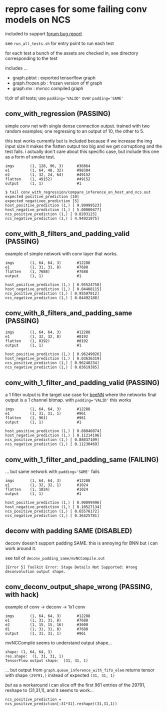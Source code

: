 # repro cases for some failing conv models on NCS

included to support [forum bug report](https://ncsforum.movidius.com/discussion/692/incorrect-inference-results-from-a-minimal-tensorflow-model)

see `run_all_tests.sh` for entry point to run each test

for each test a bunch of the assets are checked in, see directory corresponding to the test

includes ...

* graph.pbtxt : exported tensorflow graph
* graph.frozen.pb : frozen version of tf graph
* graph.mv : mvncc compiled graph

tl;dr of all tests; use `padding='VALID'` over `padding='SAME'`

## conv_with_regression  (PASSING)

simple conv net with single dense connection output. trained with two random
examples; one regressing to an output of 10, the other to 5.

this test works currently but is included because if we increase the img input
size it makes the flatten output too big and we get corruptiong and the test fails.
i actually don't care about this specific case, but include this one as a form
of smoke test.

```
imgs       (1, 128, 96, 3)      #36864
e1         (1, 64, 48, 32)      #98304
e2         (1, 32, 24, 64)      #49152
flatten    (1, 49152)           #49152
output     (1, 1)               #1
```

```
$ tail conv_with_regression/compare_inference_on_host_and_ncs.out
expected positive_prediction [10]
expected negativee_prediction [5]
host_positive_prediction (1,) [ 9.99999523]
host_negative_prediction (1,) [ 5.00000477]
ncs_positive_prediction (1,) [ 9.8203125]
ncs_negative_prediction (1,) [ 4.94921875]
```

## conv_with_8_filters_and_padding_valid  (PASSING)

example of simple network with conv layer that works.

```
imgs       (1, 64, 64, 3)       #12288
e1         (1, 31, 31, 8)       #7688
flatten    (1, 7688)            #7688
output     (1, 1)               #1
```

```
host_positive_prediction (1,) [ 0.95524758]
host_negative_prediction (1,) [ 0.04408115]
ncs_positive_prediction (1,) [ 0.95507812]
ncs_negative_prediction (1,) [ 0.04492188]
```

## conv_with_8_filters_and_padding_same  (PASSING)

```
imgs       (1, 64, 64, 3)       #12288
e1         (1, 32, 32, 8)       #8192
flatten    (1, 8192)            #8192
output     (1, 1)               #1
```

```
host_positive_prediction (1,) [ 0.96249026]
host_negative_prediction (1,) [ 0.03636319]
ncs_positive_prediction (1,) [ 0.96240234]
ncs_negative_prediction (1,) [ 0.03619385]
```

## conv_with_1_filter_and_padding_valid  (PASSING)

a 1 filter output is the target use case for
[beeNN](https://github.com/matpalm/bnn) where the networks final
output is a 1 channel bitmap. with `padding='VALID'` this works

```
imgs       (1, 64, 64, 3)       #12288
e1         (1, 31, 31, 1)       #961
flatten    (1, 961)             #961
output     (1, 1)               #1
```

```
host_positive_prediction (1,) [ 0.88046074]
host_negative_prediction (1,) [ 0.11214196]
ncs_positive_prediction (1,) [ 0.88037109]
ncs_negative_prediction (1,) [ 0.11230469]
```

## conv_with_1_filter_and_padding_same  (FAILING)

... but same network with `padding='SAME'` fails

```
imgs       (1, 64, 64, 3)       #12288
e1         (1, 32, 32, 1)       #1024
flatten    (1, 1024)            #1024
output     (1, 1)               #1
```

```
host_positive_prediction (1,) [ 0.90099496]
host_negative_prediction (1,) [ 0.10527134]
ncs_positive_prediction (1,) [ 0.65576172]
ncs_negative_prediction (1,) [ 0.36425781]
```

## deconv with padding SAME (DISABLED)

deconv doesn't support padding SAME. this is annoying for BNN but i can work around it.

see tail of `deconv_padding_same/mvNCCompile.out`

`[Error 5] Toolkit Error: Stage Details Not Supported: Wrong deconvolution output shape.`

## conv_deconv_output_shape_wrong (PASSING, with hack)

example of conv -> deconv -> 1x1 conv

```
imgs       (1, 64, 64, 3)       #12288
e1         (1, 31, 31, 8)       #7688
e2         (1, 15, 15, 16)      #3600
d1         (1, 31, 31, 8)       #7688
output     (1, 31, 31, 1)       #961
```

mvNCCompile seems to understand output shape...

```
shape: (1, 64, 64, 3)
res.shape:  (1, 31, 31, 1)
TensorFlow output shape:  (31, 31, 1)
```

... but output from `graph.queue_inference_with_fifo_elem` returns tensor with
shape `(29791,)` instead of expected `(31, 31, 1)`

*but* as a workaround i can slice off the first 961 entries of the 29791,
reshape to (31,31,1), and it seems to work...

`ncs_positive_prediction = ncs_positive_prediction[:31*31].reshape((31,31,1))`
